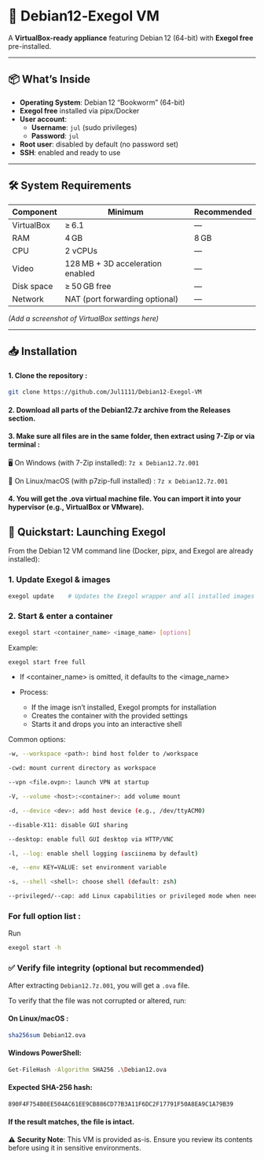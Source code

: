 ﻿# 🐧 Debian12‑Exegol VM

A **VirtualBox-ready appliance** featuring Debian 12 (64-bit) with **Exegol free** pre-installed.

---

## 📦 What’s Inside

- **Operating System**: Debian 12 “Bookworm” (64-bit)
- **Exegol free** installed via pipx/Docker
- **User account**:
  - **Username**: `jul` (sudo privileges)
  - **Password**: `jul`
- **Root user**: disabled by default (no password set)
- **SSH**: enabled and ready to use

---

## 🛠️ System Requirements

| Component    | Minimum        | Recommended |
|-------------|----------------|-------------|
| VirtualBox  | ≥ 6.1          | —           |
| RAM         | 4 GB           | 8 GB        |
| CPU         | 2 vCPUs        | —           |
| Video       | 128 MB + 3D acceleration enabled | — |
| Disk space  | ≥ 50 GB free   | —           |
| Network     | NAT (port forwarding optional) | — |

*(Add a screenshot of VirtualBox settings here)*

---

## 📥 Installation

#### 1. Clone the repository :
   ```bash
   git clone https://github.com/Jul1111/Debian12-Exegol-VM
   ```
#### 2. Download all parts of the Debian12.7z archive from the Releases section.
#### 3. Make sure all files are in the same folder, then extract using 7-Zip or via terminal :

🖥️ On Windows (with 7-Zip installed):
     ```
    7z x Debian12.7z.001
    ```

🐧 On Linux/macOS (with p7zip-full installed) :
      ```
    7z x Debian12.7z.001
    ```
    
#### 4. You will get the .ova virtual machine file. You can import it into your hypervisor (e.g., VirtualBox or VMware).

## 🚀 Quickstart: Launching Exegol

From the Debian 12 VM command line (Docker, pipx, and Exegol are already installed):

### 1. Update Exegol & images  
```bash
exegol update    # Updates the Exegol wrapper and all installed images :contentReference[oaicite:1]{index=1}
```
### 2. Start & enter a container
```bash
exegol start <container_name> <image_name> [options]
```
Example: 
```bash
exegol start free full
```
- If <container_name> is omitted, it defaults to the <image_name>

- Process:
  - If the image isn’t installed, Exegol prompts for installation
  - Creates the container with the provided settings
  - Starts it and drops you into an interactive shell

 Common options:
```bash
-w, --workspace <path>: bind host folder to /workspace
```

```bash
-cwd: mount current directory as workspace
```

```bash
--vpn <file.ovpn>: launch VPN at startup
```

```bash
-V, --volume <host>:<container>: add volume mount
```

```bash
-d, --device <dev>: add host device (e.g., /dev/ttyACM0)
```

```bash
--disable-X11: disable GUI sharing
```

```bash
--desktop: enable full GUI desktop via HTTP/VNC 
```

```bash
-l, --log: enable shell logging (asciinema by default) 
```

```bash
-e, --env KEY=VALUE: set environment variable
```

```bash
-s, --shell <shell>: choose shell (default: zsh)
```

```bash
--privileged/--cap: add Linux capabilities or privileged mode when needed (e.g., VPN, devices)
```
### For full option list :

Run 
```bash
exegol start -h
```

### ✅ Verify file integrity (optional but recommended)

After extracting `Debian12.7z.001`, you will get a `.ova` file.

To verify that the file was not corrupted or altered, run:

#### On Linux/macOS :
```bash
sha256sum Debian12.ova
```
#### Windows PowerShell:
```bash
Get-FileHash -Algorithm SHA256 .\Debian12.ova
```
#### Expected SHA-256 hash:

```bash
890F4F754B0EE504AC61EE9CB886CD77B3A11F6DC2F17791F50A8EA9C1A79B39
```
#### If the result matches, the file is intact.

⚠️ **Security Note**: This VM is provided as-is. Ensure you review its contents before using it in sensitive environments.

